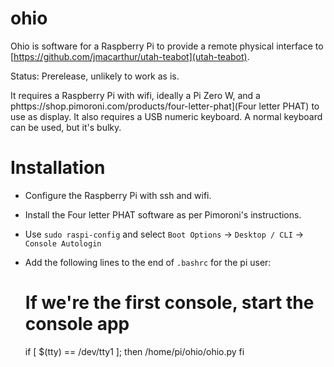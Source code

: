 # ohio

Ohio is software for a Raspberry Pi to provide a remote physical interface to [https://github.com/jmacarthur/utah-teabot](utah-teabot).

Status: Prerelease, unlikely to work as is.

It requires a Raspberry Pi with wifi, ideally a Pi Zero W, and a phttps://shop.pimoroni.com/products/four-letter-phat](Four letter PHAT) to use as display. It also requires a USB numeric keyboard. A normal keyboard can be used, but it's bulky.

# Installation

* Configure the Raspberry Pi with ssh and wifi.
* Install the Four letter PHAT software as per Pimoroni's instructions.
* Use `sudo raspi-config` and select `Boot Options` -> `Desktop / CLI` -> `Console Autologin`
* Add the following lines to the end of `.bashrc` for the pi user:

    # If we're the first console, start the console app
    if [ $(tty) == /dev/tty1 ]; then
       /home/pi/ohio/ohio.py
    fi


